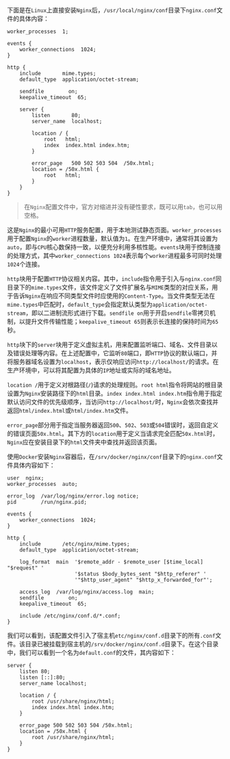 下面是在`Linux`上直接安装`Nginx`后，`/usr/local/nginx/conf`目录下`nginx.conf`文件的具体内容：

```nginx
worker_processes  1;

events {
    worker_connections  1024;
}

http {
    include       mime.types;
    default_type  application/octet-stream;

    sendfile        on;
    keepalive_timeout  65;

    server {
        listen       80;
        server_name  localhost;

        location / {
            root   html;
            index  index.html index.htm;
        }

        error_page   500 502 503 504  /50x.html;
        location = /50x.html {
            root   html;
        }
    }
}
```

> 在`Nginx`配置文件中，官方对缩进并没有硬性要求，既可以用`tab`，也可以用空格。

这是`Nginx`的最小可用`HTTP`服务配置，用于本地测试静态页面。`worker_processes`用于配置`Nginx`的`worker`进程数量，默认值为`1`。在生产环境中，通常将其设置为`auto`，即与`CPU`核心数保持一致，以便充分利用多核性能。`events`块用于控制连接的处理方式，其中`worker_connections 1024`表示每个`worker`进程最多可同时处理`1024`个连接。

`http`块用于配置`HTTP`协议相关内容。其中，`include`指令用于引入与`nginx.conf`同目录下的`mime.types`文件，该文件定义了文件扩展名与`MIME`类型的对应关系，用于告诉`Nginx`在响应不同类型文件时应使用的`Content-Type`。当文件类型无法在`mime.types`中匹配时，`default_type`会指定默认类型为`application/octet-stream`，即以二进制流形式进行下载。`sendfile on`用于开启`sendfile`零拷贝机制，以提升文件传输性能；`keepalive_timeout 65`则表示长连接的保持时间为`65`秒。

`http`块下的`server`块用于定义虚拟主机，用来配置监听端口、域名、文件目录以及错误处理等内容。在上述配置中，它监听`80`端口，即`HTTP`协议的默认端口，并将服务器域名设置为`localhost`，表示仅响应访问`http://localhost/`的请求。在生产环境中，可以将其配置为具体的`IP`地址或实际的域名地址。

`location /`用于定义对根路径(`/`)请求的处理规则。`root html`指令将网站的根目录设置为`Nginx`安装路径下的`html`目录。`index index.html index.htm`指令用于指定默认访问文件的优先级顺序，当访问`http://localhost/`时，`Nginx`会依次查找并返回`html/index.html`或`html/index.htm`文件。

`error_page`部分用于指定当服务器返回`500`、`502`、`503`或`504`错误时，返回自定义的错误页面`50x.html`。其下方的`location`用于定义当请求完全匹配`50x.html`时，`Nginx`应在安装目录下的`html`文件夹中查找并返回该页面。

使用`Docker`安装`Nginx`容器后，在`/srv/docker/nginx/conf`目录下的`nginx.conf`文件具体内容如下：

```nginx
user  nginx;
worker_processes  auto;

error_log  /var/log/nginx/error.log notice;
pid        /run/nginx.pid;

events {
    worker_connections  1024;
}

http {
    include       /etc/nginx/mime.types;
    default_type  application/octet-stream;

    log_format  main  '$remote_addr - $remote_user [$time_local] "$request" '
                      '$status $body_bytes_sent "$http_referer" '
                      '"$http_user_agent" "$http_x_forwarded_for"';

    access_log  /var/log/nginx/access.log  main;
    sendfile        on;
    keepalive_timeout  65;

    include /etc/nginx/conf.d/*.conf;
}
```

我们可以看到，该配置文件引入了宿主机`etc/nginx/conf.d`目录下的所有`.conf`文件。该目录已被挂载到宿主机的`/srv/docker/nginx/conf.d`目录下。在这个目录中，我们可以看到一个名为`default.conf`的文件，其内容如下：

```nginx
server {
    listen 80;
    listen [::]:80;
    server_name localhost;

    location / {
        root /usr/share/nginx/html;
        index index.html index.htm;
    }

    error_page 500 502 503 504 /50x.html;
    location = /50x.html {
        root /usr/share/nginx/html;
    }
}
```

